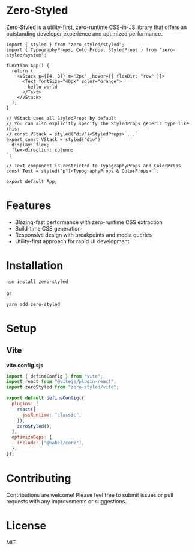 # Zero-Styled

Zero-Styled is a utility-first, zero-runtime CSS-in-JS library that offers an outstanding developer experience and optimized performance.


```tsx
import { styled } from "zero-styled/styled";
import { TypographyProps, ColorProps, StyledProps } from "zero-styled/system";

function App() {
  return (
    <VStack p={[4, 8]} m="2px" _hover={{ flexDir: "row" }}>
      <Text fontSize="40px" color="orange">
        hello world
      </Text>
    </VStack>
  );
}

// VStack uses all StyledProps by default
// You can also explicitly specify the StyledProps generic type like this:
// const VStack = styled("div")<StyledProps>`...`
export const VStack = styled("div")`
  display: flex;
  flex-direction: column;
`;

// Text component is restricted to TypographyProps and ColorProps
const Text = styled("p")<TypographyProps & ColorProps>``;

export default App;

```

# Features

- Blazing-fast performance with zero-runtime CSS extraction
- Build-time CSS generation
- Responsive design with breakpoints and media queries
- Utility-first approach for rapid UI development

# Installation

```sh
npm install zero-styled
```

or 

```sh
yarn add zero-styled
```

# Setup

## Vite

**vite.config.cjs**

```js:vite.config.cjs
import { defineConfig } from "vite";
import react from "@vitejs/plugin-react";
import zeroStyled from "zero-styled/vite";

export default defineConfig({
  plugins: [
    react({
      jsxRuntime: "classic",
    }),
    zeroStyled(),
  ],
  optimizeDeps: {
    include: ["@babel/core"],
  },
});
```

# Contributing
Contributions are welcome! Please feel free to submit issues or pull requests with any improvements or suggestions.

# License
MIT
